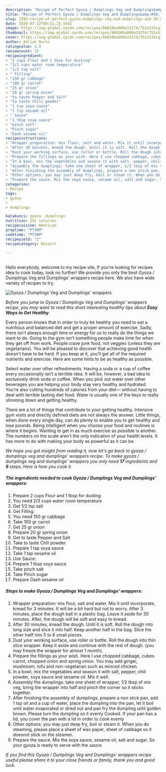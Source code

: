 ```yaml
---
description: "Recipe of Perfect Gyoza / Dumplings Veg and Dumplings&amp;#39; wrappers"
title: "Recipe of Perfect Gyoza / Dumplings Veg and Dumplings&amp;#39; wrappers"
slug: 1592-recipe-of-perfect-gyoza-dumplings-veg-and-dumplings-and-39-wrappers
date: 2020-07-22T08:51:25.594Z
image: https://img-global.cpcdn.com/recipes/86820ba800a13274/751x532cq70/gyoza-dumplings-veg-and-dumplings-wrappers-recipe-main-photo.jpg
thumbnail: https://img-global.cpcdn.com/recipes/86820ba800a13274/751x532cq70/gyoza-dumplings-veg-and-dumplings-wrappers-recipe-main-photo.jpg
cover: https://img-global.cpcdn.com/recipes/86820ba800a13274/751x532cq70/gyoza-dumplings-veg-and-dumplings-wrappers-recipe-main-photo.jpg
author: Adrian Burns
ratingvalue: 3.9
reviewcount: 15
recipeingredient:
- "2 cups Flour and 1 tbsp for dusting"
- "2/3 cups water room temperature"
- "1/2 tsp salt"
- " Filling"
- "150 gr cabbage"
- "100 gr carrot"
- "25 gr onion"
- "20 gr spring onion"
- "to taste Pepper and Salt"
- "to taste Chili powder"
- "1 tsp soya sauce"
- "1 tsp sesame oil"
- " Sauce"
- "1 tbsp soya sauce"
- "pinch salt"
- "Pinch sugar"
- "Dash sesame oil"
recipeinstructions:
- "Wrapper preparation: mix flour, salt and water. Mix it until incorporate, knead for 3 minutes. It will be a bit hard but not to worry. After 3 minutes, place the dough ball in a plastic bag. Leave it aside for 30 minutes. After, the dough will be soft and easy to knead."
- "After 30 minutes, knead the dough. Until it is soft. Roll the dough into long size and slice it into half. Keep another half in the bag. Slice the other hallf into 5 to 6 small pieces."
- "Dust your working surface, use roller or bottle. Roll the dough into thin slice wrapper. Keep it aside and continue with the rest of dough. (you may freeze the wrapper for almost 1 month)."
- "Prepare the fillings as your wish. Here I use chopped cabbage, cubes carrot, chopped onion and spring onion. You may add ginger, mushroom, tofu and non-vegetarian such as minced chicken."
- "In a bowl, mix the vegetables and season it with salt, pepper, chili powder, soya sauce and sesame oil. Mix it well."
- "Assembly the dumplings: take one sheet of wrapper, 1/2 tbsp of mix veg, bring the wrapper into half and pinch the corner so it sticks together."
- "After finishing the assembly of dumplings, prepare a non stick pan, add 1 tsp oil and a cup of water, place the dumpling into the pan, let it boil until water evaporated or dried out and pan fry the dumpling until golden brown. Please turn the dumpling so it evenly Cooked. If your pan has a lid, you cover the pan with a lid in order to cook evenly"
- "Other options: you may just deep fry, boil or steam it. When you do steaming, please place a sheet of wax paper, sheet of cabbage so it doesnot stick on the steamer."
- "Prepare the sauce. Mix the soya sauce, sesame oil, salt and sugar. So your gyoza is ready to serve with the sauce."
categories:
- Recipe
tags:
- gyoza
- 
- dumplings

katakunci: gyoza  dumplings 
nutrition: 241 calories
recipecuisine: American
preptime: "PT38M"
cooktime: "PT30M"
recipeyield: "2"
recipecategory: Dessert

---
```

<br>
Hello everybody, welcome to my recipe site, If you're looking for recipes idea to cook today, look no further! We provide you only the best Gyoza / Dumplings Veg and Dumplings&#39; wrappers recipe here. We also have wide variety of recipes to try.
<br>


![Gyoza / Dumplings Veg and Dumplings&#39; wrappers](https://img-global.cpcdn.com/recipes/86820ba800a13274/751x532cq70/gyoza-dumplings-veg-and-dumplings-wrappers-recipe-main-photo.jpg)

<i>Before you jump to Gyoza / Dumplings Veg and Dumplings&#39; wrappers recipe, you may want to read this short interesting healthy tips about <strong>Easy Ways to Get Healthy</strong>.</i>

Every person knows that in order to truly be healthy you need to eat a nutritious and balanced diet and get a proper amount of exercise. Sadly, there isn't always enough time or energy for us to really do the things we want to do. Going to the gym isn't something people make time for when they get off from work. People crave junk food, not veggies (unless they are vegetarians). You will be pleased to discover that achieving good health doesn't have to be hard. If you keep at it, you'll get all of the required nutrients and exercise. Here are some hints to be as healthy as possible.

Select water over other refreshments. Having a soda or a cup of coffee every occasionally isn’t a terrible idea. It will be, however, a bad idea to exclusively drink soda or coffee. When you pick out water over other beverages you are helping your body stay very healthy and hydrated. You’re also cutting hundreds of calories from your diet— without having to deal with terrible tasting diet food. Water is usually one of the keys to really slimming down and getting healthy.

There are a lot of things that contribute to your getting healthy. Intensive gym visits and directly defined diets are not always the answer. Little things, when done every single day, can do plenty to enable you to get healthy and lose pounds. Being intelligent when you choose your food and routines is where it begins. Wanting to get in as much exercise as possible is another. The numbers on the scale aren't the only indication of your health levels. It has more to do with making your body as powerful as it can be. 


<i>We hope you got insight from reading it, now let's go back to gyoza / dumplings veg and dumplings&#39; wrappers recipe. To make gyoza / dumplings veg and dumplings&#39; wrappers you only need <strong>17</strong> ingredients and <strong>9</strong> steps. Here is how you cook it.
</i>

##### The ingredients needed to cook Gyoza / Dumplings Veg and Dumplings&#39; wrappers:

1. Prepare 2 cups Flour and 1 tbsp for dusting
1. You need 2/3 cups water room temperature
1. Get 1/2 tsp salt
1. Get  Filling:
1. You need 150 gr cabbage
1. Take 100 gr carrot
1. Get 25 gr onion
1. Prepare 20 gr spring onion
1. Get to taste Pepper and Salt
1. Take to taste Chili powder
1. Prepare 1 tsp soya sauce
1. Take 1 tsp sesame oil
1. Use  Sauce:
1. Prepare 1 tbsp soya sauce
1. Take pinch salt
1. Take Pinch sugar
1. Prepare Dash sesame oil


##### Steps to make Gyoza / Dumplings Veg and Dumplings&#39; wrappers:

1. Wrapper preparation: mix flour, salt and water. Mix it until incorporate, knead for 3 minutes. It will be a bit hard but not to worry. After 3 minutes, place the dough ball in a plastic bag. Leave it aside for 30 minutes. After, the dough will be soft and easy to knead.
1. After 30 minutes, knead the dough. Until it is soft. Roll the dough into long size and slice it into half. Keep another half in the bag. Slice the other hallf into 5 to 6 small pieces.
1. Dust your working surface, use roller or bottle. Roll the dough into thin slice wrapper. Keep it aside and continue with the rest of dough. (you may freeze the wrapper for almost 1 month).
1. Prepare the fillings as your wish. Here I use chopped cabbage, cubes carrot, chopped onion and spring onion. You may add ginger, mushroom, tofu and non-vegetarian such as minced chicken.
1. In a bowl, mix the vegetables and season it with salt, pepper, chili powder, soya sauce and sesame oil. Mix it well.
1. Assembly the dumplings: take one sheet of wrapper, 1/2 tbsp of mix veg, bring the wrapper into half and pinch the corner so it sticks together.
1. After finishing the assembly of dumplings, prepare a non stick pan, add 1 tsp oil and a cup of water, place the dumpling into the pan, let it boil until water evaporated or dried out and pan fry the dumpling until golden brown. Please turn the dumpling so it evenly Cooked. If your pan has a lid, you cover the pan with a lid in order to cook evenly
1. Other options: you may just deep fry, boil or steam it. When you do steaming, please place a sheet of wax paper, sheet of cabbage so it doesnot stick on the steamer.
1. Prepare the sauce. Mix the soya sauce, sesame oil, salt and sugar. So your gyoza is ready to serve with the sauce.


<i>If you find this Gyoza / Dumplings Veg and Dumplings&#39; wrappers recipe useful please share it to your close friends or family, thank you and good luck.</i>
